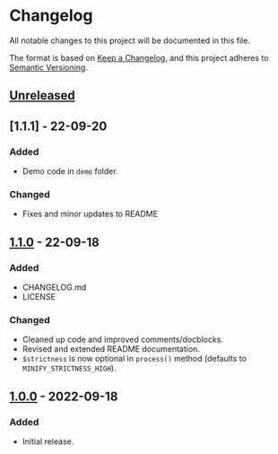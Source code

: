 # Changelog

All notable changes to this project will be documented in this file.

The format is based on [Keep a Changelog](https://keepachangelog.com/en/1.0.0/), and this project adheres to [Semantic Versioning](https://semver.org/spec/v2.0.0.html).

## [Unreleased]

## [1.1.1] - 22-09-20

### Added

- Demo code in `demo` folder.

### Changed

- Fixes and minor updates to README

## [1.1.0] - 22-09-18

### Added

- CHANGELOG.md
- LICENSE

### Changed

- Cleaned up code and improved comments/docblocks.
- Revised and extended README documentation.
- `$strictness` is now optional in `process()` method (defaults to `MINIFY_STRICTNESS_HIGH`).

## [1.0.0] - 2022-09-18

### Added

- Initial release.

[Unreleased]: https://github.com/lmd-code/lmdcrunchcss/compare/v1.1.0...HEAD
[1.1.0]: https://github.com/lmd-code/lmdcrunchcss/releases/tag/v1.1.0
[1.0.0]: https://github.com/lmd-code/lmdcrunchcss/releases/tag/v1.0.0